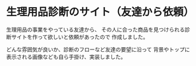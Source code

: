 # 生理用品診断のサイト（友達から依頼）

生理用品の事業をやっている友達から、
その人に合った商品を見つけられる診断サイトを作って欲しいと依頼があったので
作成しました。

どんな雰囲気が良いか、診断のフローなど友達の要望に沿って
背景やトップに表示される画像なども自ら手掛け、実装しました。